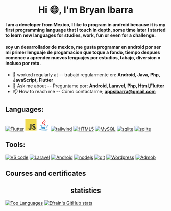 <h1 align="center">Hi 😄, I'm Bryan Ibarra</h1>

<h4 align="left">I am a developer from Mexico, I like to program in android because it is my first programming language that I touch in depth, some time later I started to learn new languages ​​for studies, work, fun or even for a challenge.</h4>
<h4 align="left">soy un desarrollador de mexico, me gusta programar en android por ser mi primer lenguaje de progamacion que toque a fondo, tiempo despues comence a aprender nuevos lenguajes por estudios, tabajo, diversion o incluso por reto.</h4>

- 🔭 worked regularly at -- trabajó regularmente en:  **Android, Java, Php, JavaScript, Flutter**
- 💬 Ask me about -- Preguntame por: **Android, Laravel, Php, Html,Flutter**
- 📫 How to reach me -- Cómo contactarme; **appsibarra@gmail.com**


<h2 align="left">Languages:</h2>

<p align="left">
 <a href="https://flutter.dev/" target="_blank"><img src="https://www.vectorlogo.zone/logos/flutterio/flutterio-icon.svg" alt="Flutter" width="36" height="36"/></a>
 <a href="https://developer.mozilla.org/en-US/docs/Web/JavaScript" target="_blank"><img src="https://raw.githubusercontent.com/devicons/devicon/master/icons/javascript/javascript-original.svg" alt="JavaScript" width="36" height="36"/></a> 
<a href="https://www.java.com" target="_blank"><img src="https://raw.githubusercontent.com/devicons/devicon/master/icons/java/java-original.svg" alt="java" width="36" height="36"/></a>
 <a href="https://tailwindcss.com/" target="_blank"><img src="https://www.vectorlogo.zone/logos/tailwindcss/tailwindcss-icon.svg" alt="tailwind" width="36" height="36"/></a>
 <a href="https://developer.mozilla.org/en-US/docs/Glossary/HTML5" target="_blank" rel="noreferrer"><img src="https://raw.githubusercontent.com/danielcranney/readme-generator/main/public/icons/skills/html5-colored.svg" width="36" height="36" alt="HTML5"/></a>
 <a href="https://www.mysql.com/" target="_blank" rel="noreferrer"><img src="https://raw.githubusercontent.com/danielcranney/readme-generator/main/public/icons/skills/mysql-colored.svg" width="36" height="36" alt="MySQL"/></a>
 <a href="https://sqlite.org/index.html" target="_blank"><img src="https://www.vectorlogo.zone/logos/sqlite/sqlite-icon.svg" alt="sqlite" width="36" height="36"/></a>
 <a href="https://dart.dev" target="_blank"><img src="https://www.vectorlogo.zone/logos/dartlang/dartlang-icon.svg" alt="sqlite" width="36" height="36"/></a>

 
 <h2 align="left">Tools:</h2> 
 
 <a href="https://code.visualstudio.com/" target="_blank"><img src="https://www.vectorlogo.zone/logos/visualstudio_code/visualstudio_code-icon.svg" alt="VS code" width="36" height="36"/></a>
 <a href="https://laravel.com/" target="_blank"><img src="https://www.vectorlogo.zone/logos/laravel/laravel-icon.svg" alt="Laravel" width="36" height="36"/></a>
 <a href="https://developer.android.com" target="_blank"><img src="https://www.vectorlogo.zone/logos/android/android-icon.svg" alt="Android" width="36" height="36"/></a>
 <a href="https://nodejs.org" target="_blank"><img src="https://raw.githubusercontent.com/danielcranney/readme-generator/main/public/icons/skills/nodejs-colored.svg" alt="nodejs" width="36" height="36"/></a>
<a href="https://git-scm.com/" target="_blank"><img src="https://www.vectorlogo.zone/logos/git-scm/git-scm-icon.svg" alt="git" width="36" height="36"/></a>
 <a href="https://wordpress.com/es/" target="_blank"><img src="https://www.vectorlogo.zone/logos/wordpress/wordpress-icon.svg" alt="Wordpress" width="36" height="36"/></a>
 <a href="admob.google.com" target="_blank"><img src="https://www.vectorlogo.zone/logos/google_admob/google_admob-icon.svg" alt="Admob" width="36" height="36"/></a>


<h2 align="left">Courses and certificates</h2>



<h2 align="center">statistics</h2>

<a href="https://github.com/efrain968" align="left"><img src="https://github-readme-stats.vercel.app/api/top-langs/?username=efrain968&langs_count=10&title_color=0891b2&text_color=ffffff&icon_color=0891b2&bg_color=1c1917&hide_border=true&locale=en&custom_title=Top%20%Languages" alt="Top Languages"/></a> <a href="http://www.github.com/efrain968"><img src="https://github-readme-stats.vercel.app/api?username=efrain968&show_icons=true&hide=&count_private=true&title_color=0891b2&text_color=ffffff&icon_color=0891b2&bg_color=1c1917&hide_border=true&show_icons=true" alt="Efrain's GitHub stats" /></a> 

